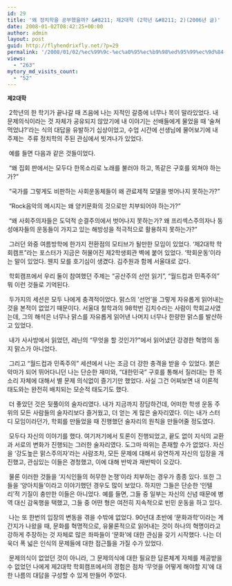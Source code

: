```yaml
---
id: 29
title: '왜 정치학을 공부했을까? &#8211; 제2대학 (2학년 &#8211; 2)(2006년 글)'
date: 2008-01-02T08:42:25+00:00
author: admin
layout: post
guid: http://flyhendrixfly.net/?p=29
permalink: '/2008/01/02/%ec%99%9c-%ec%a0%95%ec%b9%98%ed%95%99%ec%9d%84-%ea%b3%b5%eb%b6%80%ed%96%88%ec%9d%84%ea%b9%8c-%ec%a0%9c2%eb%8c%80%ed%95%99-2%ed%95%99%eb%85%84-22006%eb%85%84-%ea%b8%80/'
views:
  - "263"
mytory_md_visits_count:
  - "52"
---
```

**<FONT size=2>제2대학</FONT>**


  


&nbsp;2학년의 한 학기가 끝나갈 때 즈음에 나는 지적인 갈증에 너무나 목이 말라있었다. 내 문제의식이라는 것 자체가 공유되지 않았기에 내 이야기는 선배들에게 물었을 때 &#8216;술쳐먹었냐?&#8217;라는 식의 대답을 유발하기 십상이었고, 수업 시간에 선생님에 물어보기에 내 주제는&nbsp; 주류 정치학의 주된 관심에서 빗겨나가 있었다.


  


&nbsp;예를 들면 다음과 같은 것들이었다.


  


&nbsp;&#8220;왜 집회 판에서는 모두다 한목소리로 노래를 불러야 하고, 똑같은 구호를 외쳐야 하는가?&#8221;


  


&nbsp;&#8220;국가를 그렇게도 비판하는 사회운동체들이 왜 관료제적 모델을 벗어나지 못하는가?&#8221;


  


&nbsp;&#8220;Rock음악의 메시지는 왜 양키문화의 것으로만 치부되어야 하는가?&#8221;


  


&nbsp;&#8220;왜 사회주의자들은 도덕적 순결주의에서 벗어나지 못하는가? 왜 프리섹스주의자나 동성애자들의 운동들이 가지고 있는 해방성을 적극적으로 활용하지 못하는가?&#8221;


  


&nbsp;그러던 와중 여름방학에 한가지 전환점의 모티브가 될만한 모임이 있었다. &#8216;제2대학 학회캠프&#8221;라는 포스터가 지금은 허물어진 제2학생회관 벽에 붙어 있었다. &#8216;학회운동&#8217;이라는 말이 있었다. 웬지 모를 호기심이 생겼다. 김주원과 함께 서울대로 갔다.


  


&nbsp;학회캠프에서 우리 둘이 참여했던 주제는 &#8220;공산주의 선언 읽기&#8221;, &#8220;월드컵과 민족주의&#8221; 뭐 이런 것들로 기억된다.


  


&nbsp;두가지의 세션은 모두 나에게 충격적이었다. 맑스의 &#8216;선언&#8217;을 그렇게 자유롭게 읽어내는 것을 본적이 없었기 때문이다. 서울대 철학과의 98학번 김치수라는 사람이 학회교사였는데, 그의 해석은 너무나 맑스를 자유롭게 읽어낸 나머지 너무나 한량한 맑스를 발산하고 있었다.


  


&nbsp;내가 사사방에서 읽었던, 레닌의 &#8220;무엇을 할 것인가?&#8221;에서 읽어냈던 강경한 혁명의 동지 맑스가 아니었다.


  


&nbsp;그리고 &#8220;월드컵과 민족주의&#8221; 세션에서 나는 조금 더 강한 충격을 받을 수 있었다. 붉은 악마가 되어 뛰어다니던 나는 단순한 재미와, &#8220;대한민국&#8221; 구호를 통해서 질러대는 한 목소리 자체에 대해서 별 문제 의식없이 즐기기만 했었다. 사실 그건 어찌보면 내 이론적 태도와는 완전히 배치되는 모순적 태도기도 했다.


  


&nbsp;더 좋았던 것은 뒷풀이의 술자리였다. 내가 지금까지 장담하건데, 어떠한 학생 운동 주위의 모든 사람들의 술자리보다 즐거웠고, 더 얻는 게 많은 술자리였다. 이는 내가 스터디 모임이라던가, 학회를 만들었을 때 진행했던 술자리의 원칙을 만들어줄 정도였다.


  


&nbsp;모두다 자신의 이야기를 했다. 여기저기에서 토론이 진행되었고, 끝도 없이 지식의 교환과 서로의 변화가 진행되는 그러한 술자리였다. 도그마 따위는 존재할 수가 없었다. 자신을 &#8216;강도높은 맑스주의자&#8217;라는 사람조차, 모든 문제에 대해서 유연하게 자신의 입장을 개진했고, 관심있는 이들은 경청했고, 이에 대해 반박과 재반박이 오갔다.


  


&nbsp;물론 이러한 것들을 &#8216;지식인들의 허무한 논쟁&#8217;이라 치부하는 경우가 종종 있다. 또한 그들을 &#8216;양아치들&#8217;이라고 이야기했던 경우도 많이 보았다. 하지만 그들은 단순한 &#8216;인텔리&#8217;적 기질이 충만한 이들은 아니었다. 예를 들면, 그들 중 일부는 자신의 신념 때문에 병역 대신 감옥행을 택했고, 그들 중 어떤 형은 여전히 지속적으로 빈민 운동을 하고 있다.


  


&nbsp;나는 또 한번의 입장의 변동을 겪을 수밖에 없었다. 90년대 초반에 &#8216;문화과학&#8217;이라는 계간지가 나왔을 때, 문화를 혁명적으로, 유물론적으로 읽어내는 것이 하나의 혁명이라고 강하게 주장하는 것 자체로 많은 좌파들이 &#8216;문화&#8217;에 대한 관심을 갖기 시작했다. 나는 더욱더 폭 넓은 인식의 문제들에 대한 접근틀을 가질 수가 있었다.


  


&nbsp;문제의식이 없었던 것이 아니라, 그 문제의식에 대한 필요한 담론체계 자체를 제공받을 수 없었던 나에게 제2대학 학회캠프에서의 경험은 점차 &#8216;무엇을 어떻게 해야할 지&#8217;에 대한 나름의 대답을 구성할 수 있게 만들어 주었다.